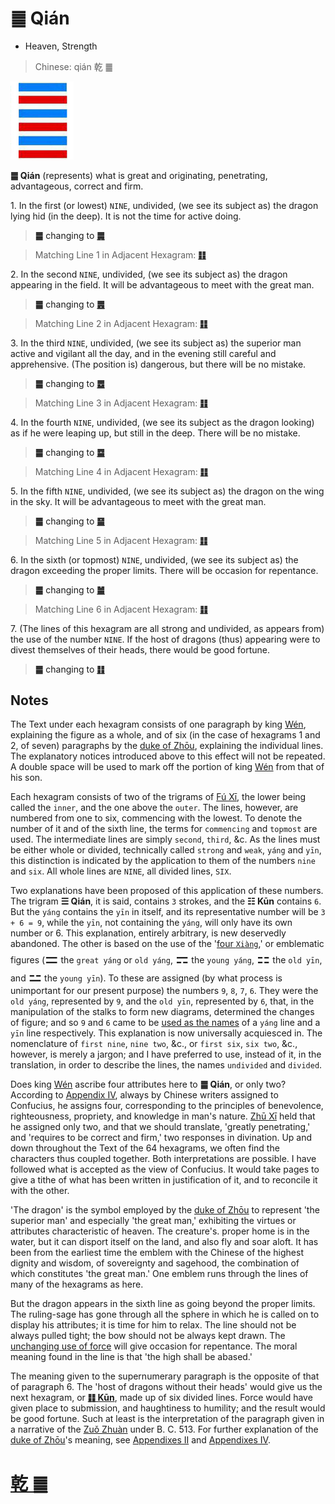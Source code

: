 # ䷀ Qián

* Heaven, Strength

> Chinese: qián 乾 ䷀

<a id="p-57"/>

<img src="../shapes/01.10.png" width="101" alt="乾">

**䷀ Qián** (represents) what is great and originating, penetrating, advantageous, correct and firm.

1.<a id="1.1"/> In the first (or lowest) `NINE`, undivided, (we see its subject as) the dragon lying hid (in the deep). It is not the time for active doing.

> **䷀** changing to [**䷫**](e5a7a4gou.md#44.1)

> Matching Line 1 in Adjacent Hexagram: [**䷁**](e59da4kun.md#2.1)

2.<a id="1.2"/> In the second `NINE`, undivided, (we see its subject as) the dragon appearing in the field. It will be advantageous to meet with the great man.

> **䷀** changing to [**䷌**](e5908ce4babatongren.md#13.2)

> Matching Line 2 in Adjacent Hexagram: [**䷁**](e59da4kun.md#2.2)

3.<a id="1.3"/> In the third `NINE`, undivided, (we see its subject as) the superior man active and vigilant all the day, and in the evening still careful and apprehensive. (The position is) dangerous, but there will be no mistake.

> **䷀** changing to [**䷉**](e5b1a5lv.md#10.3)

> Matching Line 3 in Adjacent Hexagram: [**䷁**](e59da4kun.md#2.3)

4.<a id="1.4"/> In the fourth `NINE`, undivided, (we see its subject as the dragon looking) as if he were leaping up, but still in the deep. There will be no mistake.

> **䷀** changing to [**䷈**](e5b08fe7959cxiaoxu.md#9.4)

> Matching Line 4 in Adjacent Hexagram: [**䷁**](e59da4kun.md#2.4)

5.<a id="1.5"/> In the fifth `NINE`, undivided, (we see its subject as) the dragon on the wing in the sky. It will be advantageous to meet with the great man.

> **䷀** changing to [**䷍**](e5a4a7e69c89dayou.md#14.5)

> Matching Line 5 in Adjacent Hexagram: [**䷁**](e59da4kun.md#2.5)

<a id="p-58"/>

6.<a id="1.6"/> In the sixth (or topmost) `NINE`, undivided, (we see its subject as) the dragon exceeding the proper limits. There will be occasion for repentance.

> **䷀** changing to [**䷪**](e5a4acguai.md#43.6)

> Matching Line 6 in Adjacent Hexagram: [**䷁**](e59da4kun.md#2.6)

7.<a id="1.7"/> (The lines of this hexagram are all strong and undivided, as appears from) the use of the number `NINE`. If the host of dragons (thus) appearing were to divest themselves of their heads, there would be good fortune.

> **䷀** changing to [**䷁**](e59da4kun.md)

## Notes

The Text under each hexagram consists of one paragraph by king [Wén](https://en.wikipedia.org/wiki/King_Wen_of_Zhou), explaining the figure as a whole, and of six (in the case of hexagrams 1 and 2, of seven) paragraphs by the [duke of Zhōu](https://en.wikipedia.org/wiki/Duke_of_Zhou), explaining the individual lines. The explanatory notices introduced above to this effect will not be repeated. A double space will be used to mark off the portion of king [Wén](https://en.wikipedia.org/wiki/King_Wen_of_Zhou) from that of his son.

Each hexagram consists of two of the trigrams of [Fú Xī](https://en.wikipedia.org/wiki/Fuxi), the lower being called the `inner`, and the one above the `outer`. The lines, however, are numbered from one to six, commencing with the lowest. To denote the number of it and of the sixth line, the terms for `commencing` and `topmost` are used. The intermediate lines are simply `second`, `third`, &c. As the lines must be either whole or divided, technically called `strong` and `weak`, `yáng` and `yīn`, this distinction is indicated by the application to them of the numbers `nine` and `six`. All whole lines are `NINE`, all divided lines, `SIX`.

Two explanations have been proposed of this application of these numbers. The trigram **☰ Qián**, it is said, contains `3` strokes, and the **☷ Kūn** contains `6`. But the `yáng` contains the `yīn` in itself, and its representative number will be `3 + 6 = 9`, while the `yīn`, not containing the `yáng`, will only have its own number or 6. This explanation, entirely arbitrary, is new deservedly abandoned. The other is based on the use of the '[four `Xiàng`](https://image.slidesharecdn.com/random-150428005651-conversion-gate02/95/-15-638.jpg?cb=1430200687),' or emblematic figures (<font size="5">⚌</font> the `great yáng` or `old yáng`, <font size="5">⚎</font> the `young yáng`, <font size="5">⚏</font> the `old yīn`, and <font size="5">⚍</font> the `young yīn`). To these are assigned (by what process is unimportant for our present purpose) the numbers `9`, `8`, `7`, `6`. They were the `old yáng`, represented by `9`, and the `old yīn`, represented by `6`, that, in the manipulation of the stalks to form new diagrams, determined the changes of figure; and so `9` and `6` came to be [used as the names](e59da4kun.md#p-59) of a `yáng` line and a `yīn` line respectively. This explanation is now universally acquiesced in. The nomenclature of `first nine`, `nine two`, &c., or `first six`, `six two`, &c., however, is merely a jargon; and I have preferred to use, instead of it, in the translation, in order to describe the lines, the names `undivided` and `divided`.

Does king [Wén](https://en.wikipedia.org/wiki/King_Wen_of_Zhou) ascribe four attributes here to **䷀ Qián**, or only two? According to [Appendix IV](appendix04s1.md), always by Chinese writers assigned to Confucius, he assigns four, corresponding to the principles of benevolence, righteousness, propriety, and knowledge in man's nature. [Zhū Xī](https://en.wikipedia.org/wiki/Zhu_Xi) held that he assigned only two, and that we should translate, 'greatly penetrating,' and 'requires to be correct and firm,' two responses in divination. Up and down throughout the Text of the 64 hexagrams, we often find the characters thus coupled together. Both interpretations are possible. I have followed what is accepted as the view of Confucius. It would take pages to give a tithe of what has been written in justification of it, and to reconcile it with the other.

'The dragon' is the symbol employed by the [duke of Zhōu](https://en.wikipedia.org/wiki/Duke_of_Zhou) to represent 'the superior man' and especially 'the great man,' exhibiting the virtues or attributes characteristic of heaven. The creature's. proper home is in the water, but it can disport itself on the land, and also fly and soar aloft. It has been from the earliest time the emblem with the Chinese of the highest dignity and wisdom, of sovereignty and sagehood, the combination of which constitutes 'the great man.' One emblem runs through the lines of many of the hexagrams as here.

But the dragon appears in the sixth line as going beyond the proper limits. The ruling-sage has gone through all the sphere in which he is called on to display his attributes; it is time for him to relax. The line should not be always pulled tight; the bow should not be always kept drawn. The [unchanging use of force](e59da4kun.md#p-60) will give occasion for repentance. The moral meaning found in the line is that 'the high shall be abased.'

The meaning given to the supernumerary paragraph is the opposite of that of paragraph 6. The 'host of dragons without their heads' would give us the next hexagram, or [**䷁ Kūn**](e59da4kun.md), made up of six divided lines. Force would have given place to submission, and haughtiness to humility; and the result would be good fortune. Such at least is the interpretation of the paragraph given in a narrative of the [Zuǒ Zhuàn](https://en.wikipedia.org/wiki/Zuo_zhuan) under B. C. 513. For further explanation of the [duke of Zhōu](https://en.wikipedia.org/wiki/Duke_of_Zhou)'s meaning, see [Appendixes II](appendix02s1.md) and [Appendixes IV](appendix04s1.md).

# [乾 ䷀](e4b9beqian_cn.md)
